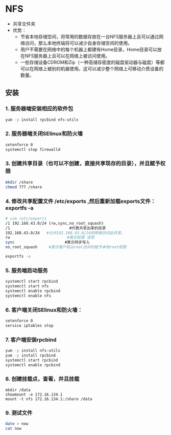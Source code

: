 # NFS

* 共享文件夹
* 优势：
  * 节省本地存储空间，将常用的数据存放在一台NFS服务器上且可以通过网络访问，那么本地终端将可以减少自身存储空间的使用。
  * 用户不需要在网络中的每个机器上都建有Home目录，Home目录可以放在NFS服务器上且可以在网络上被访问使用。
  * 一些存储设备CDROM和Zip（一种高储存密度的磁盘驱动器与磁盘）等都可以在网络上被别的机器使用。这可以减少整个网络上可移动介质设备的数量。

## 安装

### 1. 服务器端安装相应的软件包

```sh
yum -y install rpcbind nfs-utils
```

### 2. 服务器端关闭SElinux和防火墙

```sh
setenforce 0
systemctl stop firewalld
```

### 3. 创建共享目录（也可以不创建，直接共享现存的目录），并且赋予权限

```sh
mkdir /share
chmod 777 /share 
```

### 4. 修改共享配置文件 /etc/exports ,然后重新加载exports文件：exportfs -a

```sh
# vim /etc/exports
/1 192.168.43.0/24 (rw,sync,no_root_squash)   
/1                          #代表共享出来的目录
192.168.43.0/24   #允许192.168.43.0/24的网络访问此共享。
rw                         #表示权限 读写
sync                      #表示同步写入
no_root_squash     #表示客户机以root访问时赋予本地root权限
```

```sh
exportfs -a
```

### 5. 服务端启动服务

```sh
systemctl start rpcbind
systemctl start nfs
systemctl enable rpcbind
systemctl enable nfs
```

### 6. 客户端关闭SElinux和防火墙：

```sh
setenforce 0
service iptables stop
```

### 7. 客户端安装rpcbind

```sh
yum -y install nfs-utils
yum -y install rpcbind
systemctl start rpcbind
systemctl enable rpcbind
```

### 8. 创建挂载点，查看，并且挂载

```
mkdir /data
showmount -e 172.16.134.1
mount -t nfs 172.16.134.1:/share /data
```

### 9. 测试文件

```sh
date > now
cat now
```

